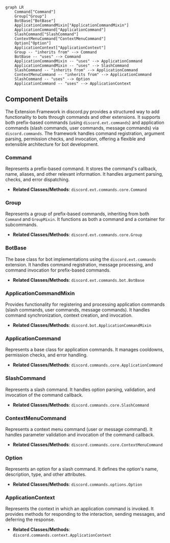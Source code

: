 ```mermaid
graph LR
    Command["Command"]
    Group["Group"]
    BotBase["BotBase"]
    ApplicationCommandMixin["ApplicationCommandMixin"]
    ApplicationCommand["ApplicationCommand"]
    SlashCommand["SlashCommand"]
    ContextMenuCommand["ContextMenuCommand"]
    Option["Option"]
    ApplicationContext["ApplicationContext"]
    Group -- "inherits from" --> Command
    BotBase -- "uses" --> Command
    ApplicationCommandMixin -- "uses" --> ApplicationCommand
    ApplicationCommandMixin -- "uses" --> SlashCommand
    SlashCommand -- "inherits from" --> ApplicationCommand
    ContextMenuCommand -- "inherits from" --> ApplicationCommand
    SlashCommand -- "uses" --> Option
    ApplicationCommand -- "uses" --> ApplicationContext
```

## Component Details

The Extension Framework in discord.py provides a structured way to add functionality to bots through commands and other extensions. It supports both prefix-based commands (using `discord.ext.commands`) and application commands (slash commands, user commands, message commands) via `discord.commands`. The framework handles command registration, argument parsing, permission checks, and invocation, offering a flexible and extensible architecture for bot development.

### Command
Represents a prefix-based command. It stores the command's callback, name, aliases, and other relevant information. It handles argument parsing, checks, and error dispatching.
- **Related Classes/Methods**: `discord.ext.commands.core.Command`

### Group
Represents a group of prefix-based commands, inheriting from both `Command` and `GroupMixin`. It functions as both a command and a container for subcommands.
- **Related Classes/Methods**: `discord.ext.commands.core.Group`

### BotBase
The base class for bot implementations using the `discord.ext.commands` extension. It handles command registration, message processing, and command invocation for prefix-based commands.
- **Related Classes/Methods**: `discord.ext.commands.bot.BotBase`

### ApplicationCommandMixin
Provides functionality for registering and processing application commands (slash commands, user commands, message commands). It handles command synchronization, context creation, and invocation.
- **Related Classes/Methods**: `discord.bot.ApplicationCommandMixin`

### ApplicationCommand
Represents a base class for application commands. It manages cooldowns, permission checks, and error handling.
- **Related Classes/Methods**: `discord.commands.core.ApplicationCommand`

### SlashCommand
Represents a slash command. It handles option parsing, validation, and invocation of the command callback.
- **Related Classes/Methods**: `discord.commands.core.SlashCommand`

### ContextMenuCommand
Represents a context menu command (user or message command). It handles parameter validation and invocation of the command callback.
- **Related Classes/Methods**: `discord.commands.core.ContextMenuCommand`

### Option
Represents an option for a slash command. It defines the option's name, description, type, and other attributes.
- **Related Classes/Methods**: `discord.commands.options.Option`

### ApplicationContext
Represents the context in which an application command is invoked. It provides methods for responding to the interaction, sending messages, and deferring the response.
- **Related Classes/Methods**: `discord.commands.context.ApplicationContext`
